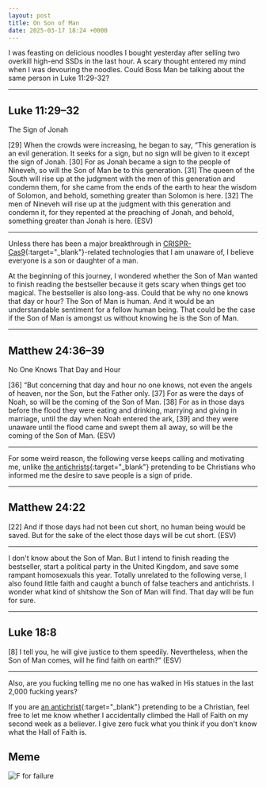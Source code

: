 ```yaml
---
layout: post
title: On Son of Man
date: 2025-03-17 18:24 +0000
---
```


I was feasting on delicious noodles I bought yesterday after selling two overkill high-end SSDs in the last hour. A scary thought entered my mind when I was devouring the noodles. Could Boss Man be talking about the same person in Luke 11:29-32?

---

## Luke 11:29–32

The Sign of Jonah

[29] When the crowds were increasing, he began to say, “This generation is an evil generation. It seeks for a sign, but no sign will be given to it except the sign of Jonah. [30] For as Jonah became a sign to the people of Nineveh, so will the Son of Man be to this generation. [31] The queen of the South will rise up at the judgment with the men of this generation and condemn them, for she came from the ends of the earth to hear the wisdom of Solomon, and behold, something greater than Solomon is here. [32] The men of Nineveh will rise up at the judgment with this generation and condemn it, for they repented at the preaching of Jonah, and behold, something greater than Jonah is here. (ESV)

---

Unless there has been a major breakthrough in [CRISPR-Cas9](https://en.wikipedia.org/wiki/CRISPR_gene_editing){:target="_blank"}-related technologies that I am unaware of, I believe everyone is a son or daughter of a man.

At the beginning of this journey, I wondered whether the Son of Man wanted to finish reading the bestseller because it gets scary when things get too magical. The bestseller is also long-ass. Could that be why no one knows that day or hour? The Son of Man is human. And it would be an understandable sentiment for a fellow human being. That could be the case if the Son of Man is amongst us without knowing he is the Son of Man.

---

## Matthew 24:36–39

No One Knows That Day and Hour

[36] “But concerning that day and hour no one knows, not even the angels of heaven, nor the Son, but the Father only. [37] For as were the days of Noah, so will be the coming of the Son of Man. [38] For as in those days before the flood they were eating and drinking, marrying and giving in marriage, until the day when Noah entered the ark, [39] and they were unaware until the flood came and swept them all away, so will be the coming of the Son of Man. (ESV)

---

For some weird reason, the following verse keeps calling and motivating me, unlike [the antichrists](../on-revelation-13/#antichrist-not-christian){:target="_blank"} pretending to be Christians who informed me the desire to save people is a sign of pride.

---

## Matthew 24:22

[22] And if those days had not been cut short, no human being would be saved. But for the sake of the elect those days will be cut short. (ESV)

---

I don't know about the Son of Man. But I intend to finish reading the bestseller, start a political party in the United Kingdom, and save some rampant homosexuals this year. Totally unrelated to the following verse, I also found little faith and caught a bunch of false teachers and antichrists. I wonder what kind of shitshow the Son of Man will find. That day will be fun for sure.

---

## Luke 18:8

[8] I tell you, he will give justice to them speedily. Nevertheless, when the Son of Man comes, will he find faith on earth?” (ESV)

---

Also, are you fucking telling me no one has walked in His statues in the last 2,000 fucking years?

If you are [an antichrist](../on-revelation-13/#antichrist-not-christian){:target="_blank"} pretending to be a Christian, feel free to let me know whether I accidentally climbed the Hall of Faith on my second week as a believer. I give zero fuck what you think if you don't know what the Hall of Faith is.

## Meme

![F for failure](/d15b2d9925fb70e0628ee8749b878326.jpeg)
